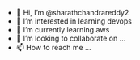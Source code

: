 - 👋 Hi, I’m @sharathchandrareddy2
- 👀 I’m interested in learning devops
- 🌱 I’m currently learning aws
- 💞️ I’m looking to collaborate on ...
- 📫 How to reach me ...

<!---
sharathchandrareddy2/sharathchandrareddy2 is a ✨ special ✨ repository because its `README.md` (this file) appears on your GitHub profile.
You can click the Preview link to take a look at your changes.
--->
